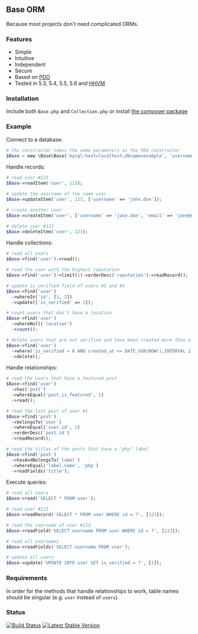 ## Base ORM

Because most projects don't need complicated ORMs.

### Features

- Simple
- Intuitive
- Independent
- Secure
- Based on [PDO](http://php.net/manual/en/book.pdo.php)
- Tested in 5.3, 5.4, 5.5, 5.6 and [HHVM](http://hhvm.com/)

### Installation

Include both `Base.php` and `Collection.php` or install [the composer package](https://packagist.org/packages/erusev/base)

### Example

Connect to a database:
```php
# the constructor takes the same parameters as the PDO constructor
$Base = new \Base\Base('mysql:host=localhost;dbname=example', 'username', 'password');
```

Handle records:
```php
# read user #123
$Base->readItem('user', 123);
```
```php
# update the username of the same user
$Base->updateItem('user', 123, ['username' => 'john.doe']);
```
```php
# create another user
$Base->createItem('user', ['username' => 'jane.doe', 'email' => 'jane@example.com']);
```
```php
# delete user #123
$Base->deleteItem('user', 123);
```

Handle collections:
```php
# read all users
$Base->find('user')->read();
```
```php
# read the user with the highest reputation
$Base->find('user')->limit(1)->orderDesc('reputation')->readRecord();
```
```php
# update is_verified field of users #1 and #2
$Base->find('user')
  ->whereIn('id', [1, 2])
  ->update(['is_verified' => 1]);
```
```php
# count users that don't have a location
$Base->find('user')
  ->whereNull('location')
  ->count();
```
```php
# delete users that are not verified and have been created more than a month ago
$Base->find('user')
  ->where('is_verified = 0 AND created_at <= DATE_SUB(NOW(),INTERVAL 1 MONTH)')
  ->delete();
```

Handle relationships:
```php
# read the users that have a featured post
$Base->find('user')
  ->has('post')
  ->whereEqual('post.is_featured', 1)
  ->read();
```
```php
# read the last post of user #1
$Base->find('post')
  ->belongsTo('user')
  ->whereEqual('user.id', 1)
  ->orderDesc('post.id')
  ->readRecord();
```
```php
# read the titles of the posts that have a "php" label
$Base->find('post')
  ->hasAndBelongsTo('label')
  ->whereEqual('label.name', 'php')
  ->readFields('title');
```

Execute queries:
```php
# read all users
$Base->read('SELECT * FROM user');
```
```php
# read user #123
$Base->readRecord('SELECT * FROM user WHERE id = ?', [123]);
```
```php
# read the username of user #123
$Base->readField('SELECT username FROM user WHERE id = ?', [123]);
```
```php
# read all usernames
$Base->readFields('SELECT username FROM user');
```
```php
# update all users
$Base->update('UPDATE INTO user SET is_verified = ?', [1]);
```

### Requirements

In order for the methods that handle relationships to work, table names should be singular (e.g. `user` instead of `users`).

### Status

[![Build Status](http://img.shields.io/travis/erusev/base.svg?style=flat-square)](https://travis-ci.org/erusev/base)
[![Latest Stable Version](http://img.shields.io/packagist/v/erusev/base.svg?style=flat-square)](https://packagist.org/packages/erusev/base)
